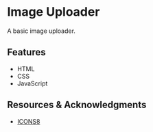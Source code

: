 # Image Uploader
A basic image uploader.

## Features
* HTML
* CSS
* JavaScript

## Resources & Acknowledgments

* [ICONS8](https://icons8.com/)
